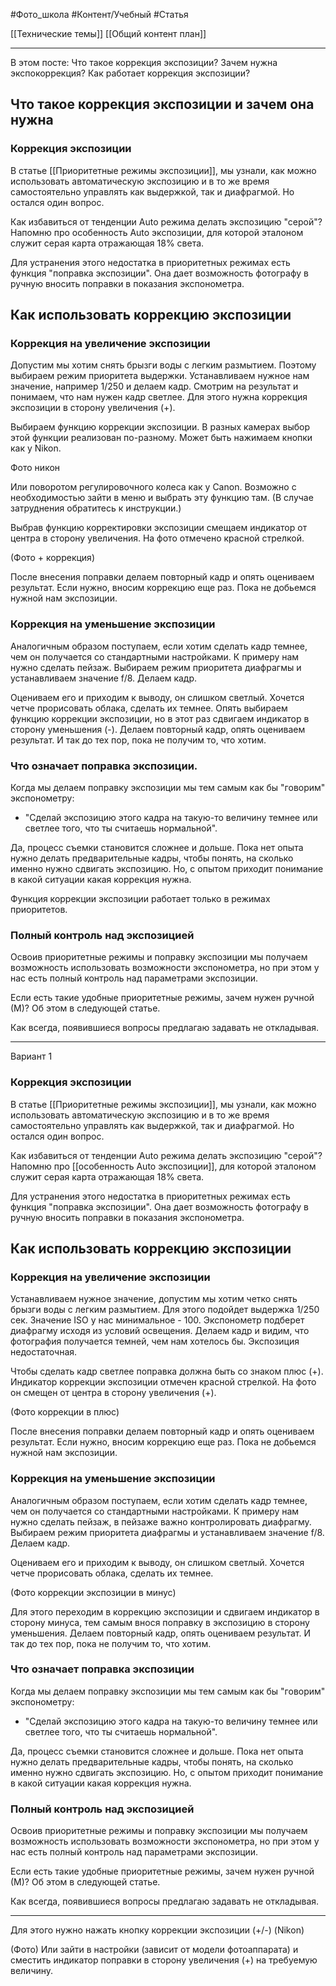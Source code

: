 #Фото_школа #Контент/Учебный #Статья 

[[Технические темы]]
[[Общий контент план]]
__________
В этом посте:
Что такое коррекция экспозиции?
Зачем нужна экспокоррекция?
Как работает коррекция экспозиции?

## Что такое коррекция экспозиции и зачем она нужна

### Коррекция экспозиции
В статье [[Приоритетные режимы экспозиции]], мы узнали, как можно использовать автоматическую экспозицию и в то же время самостоятельно управлять как выдержкой, так и диафрагмой.
Но остался один вопрос. 

Как избавиться от тенденции Auto режима делать экспозицию "серой"?
Напомню про особенность Auto экспозиции, для которой эталоном служит серая карта отражающая 18% света.

Для устранения этого недостатка в приоритетных режимах есть функция "поправка экспозиции".
Она дает возможность фотографу в ручную вносить поправки в показания экспонометра.

## Как использовать коррекцию экспозиции
### Коррекция на увеличение экспозиции

Допустим мы хотим снять брызги воды с легким размытием. Поэтому выбираем режим приоритета выдержки. Устанавливаем нужное нам значение, например 1/250 и делаем кадр.
Смотрим на результат и понимаем, что нам нужен кадр светлее. Для этого нужна коррекция экспозиции в сторону увеличения (+).

Выбираем функцию коррекции экспозиции. В разных камерах выбор этой функции реализован по-разному.  Может быть нажимаем кнопки как у Nikon.

Фото никон

Или поворотом регулировочного колеса как у Canon. Возможно с необходимостью зайти в меню и выбрать эту функцию там. (В случае затруднения обратитесь к инструкции.)

Выбрав функцию корректировки экспозиции смещаем индикатор от центра в сторону увеличения.
На фото отмечено красной стрелкой.

(Фото + коррекция)

После внесения поправки делаем повторный кадр и опять оцениваем результат. Если нужно, вносим коррекцию еще раз. Пока не добьемся нужной нам экспозиции.

### Коррекция на уменьшение экспозиции
Аналогичным образом поступаем, если хотим сделать кадр темнее, чем он получается со стандартными настройками.
К примеру нам нужно сделать пейзаж. Выбираем режим приоритета диафрагмы и устанавливаем значение f/8.
Делаем кадр.

Оцениваем его и приходим к выводу, он слишком светлый. Хочется четче прорисовать облака, сделать их темнее.
Опять выбираем функцию коррекции экспозиции, но в этот раз сдвигаем индикатор в сторону уменьшения (-).
Делаем повторный кадр, опять оцениваем результат. И так до тех пор, пока не получим то, что хотим.

### Что означает поправка экспозиции.
Когда мы делаем поправку экспозиции мы тем самым как бы "говорим" экспонометру: 
 - "Сделай экспозицию этого кадра на такую-то величину темнее или светлее того, что ты считаешь нормальной".

Да, процесс съемки становится сложнее и дольше. Пока нет опыта нужно делать предварительные кадры, чтобы понять, на сколько именно нужно сдвигать экспозицию.
Но, с опытом приходит понимание в какой ситуации какая коррекция нужна.

Функция коррекции экспозиции работает только в режимах приоритетов.

### Полный контроль над экспозицией
Освоив приоритетные режимы и поправку экспозиции мы получаем возможность использовать возможности экспонометра, но при этом у нас есть полный контроль над параметрами экспозиции.

Если есть такие удобные приоритетные режимы, зачем нужен ручной (М)?
Об этом в следующей статье.

Как всегда, появившиеся вопросы предлагаю задавать не откладывая.


_________




Вариант 1
### Коррекция экспозиции
В статье [[Приоритетные режимы экспозиции]], мы узнали, как можно использовать автоматическую экспозицию и в то же время самостоятельно управлять как выдержкой, так и диафрагмой.
Но остался один вопрос. 

Как избавиться от тенденции Auto режима делать экспозицию "серой"?
Напомню про [[особенность Auto экспозиции]], для которой эталоном служит серая карта отражающая 18% света.

Для устранения этого недостатка в приоритетных режимах есть функция "поправка экспозиции".
Она дает возможность фотографу в ручную вносить поправки в показания экспонометра.

## Как использовать коррекцию экспозиции
### Коррекция на увеличение экспозиции
Устанавливаем нужное значение, допустим мы хотим четко снять брызги воды с легким размытием. Для этого подойдет выдержка 1/250 сек.
Значение ISO у нас минимальное - 100. Экспонометр подберет диафрагму исходя из условий освещения.
Делаем кадр и видим, что фотография получается темней, чем нам хотелось бы. Экспозиция недостаточная.

Чтобы сделать кадр светлее поправка должна быть со знаком плюс (+). 
Индикатор коррекции экспозиции отмечен красной стрелкой. На фото он смещен от центра в сторону увеличения (+).

(Фото коррекции в плюс)



После внесения поправки делаем повторный кадр и опять оцениваем результат. Если нужно, вносим коррекцию еще раз. Пока не добьемся нужной нам экспозиции.

### Коррекция на уменьшение экспозиции
Аналогичным образом поступаем, если хотим сделать кадр темнее, чем он получается со стандартными настройками.
К примеру нам нужно сделать пейзаж, в пейзаже важно контролировать диафрагму. Выбираем режим приоритета диафрагмы и устанавливаем значение f/8.
Делаем кадр.

Оцениваем его и приходим к выводу, он слишком светлый. Хочется четче прорисовать облака, сделать их темнее.

(Фото коррекции экспозиции в минус)

Для этого переходим в коррекцию экспозиции и сдвигаем индикатор в сторону минуса, тем самым внося поправку в экспозицию в сторону уменьшения.
Делаем повторный кадр, опять оцениваем результат. И так до тех пор, пока не получим то, что хотим.

### Что означает поправка экспозиции
Когда мы делаем поправку экспозиции мы тем самым как бы "говорим" экспонометру: 
 - "Сделай экспозицию этого кадра на такую-то величину темнее или светлее того, что ты считаешь нормальной".

Да, процесс съемки становится сложнее и дольше. Пока нет опыта нужно делать предварительные кадры, чтобы понять, на сколько именно нужно сдвигать экспозицию.
Но, с опытом приходит понимание в какой ситуации какая коррекция нужна.

### Полный контроль над экспозицией
Освоив приоритетные режимы и поправку экспозиции мы получаем возможность использовать возможности экспонометра, но при этом у нас есть полный контроль над параметрами экспозиции.

Если есть такие удобные приоритетные режимы, зачем нужен ручной (М)?
Об этом в следующей статье.

Как всегда, появившиеся вопросы предлагаю задавать не откладывая.


_________


Для этого нужно нажать кнопку коррекции экспозиции (+/-) (Nikon)

(Фото)
Или зайти в настройки (зависит от модели фотоаппарата) и сместить индикатор поправки в сторону увеличения (+) на требуемую величину. 